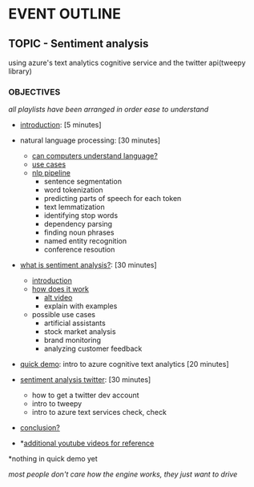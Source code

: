 # EVENT OUTLINE

## TOPIC - Sentiment analysis
using azure's text analytics cognitive service and the twitter api(tweepy library)


### OBJECTIVES

*all playlists have been arranged in order ease to understand*

- [introduction](https://youtube.com/playlist?list=PLKxQh4uCbXUIBduZ3Wmsqteag2AhsSk62): [5 minutes]
   
- natural language processing: [30 minutes]

    - [can computers understand language?](https://medium.com/fintechexplained/sentimental-analysis-an-introduction-7fc21d9b8625)
    - [use cases](https://medium.com/@ODSC/an-introduction-to-natural-language-processing-nlp-8e476d9f5f59)
    - [nlp pipeline](https://medium.com/@ageitgey/natural-language-processing-is-fun-9a0bff37854e)
        - sentence segmentation
        - word tokenization 
        - predicting parts of speech for each token
        - text lemmatization
        - identifying stop words
        - dependency parsing
        - finding noun phrases
        - named entity recognition
        - conference resoution

- [what is sentiment analysis?](https://www.youtube.com/watch?v=n4L5hHFcGVk): [30 minutes]

    - [introduction](https://www.youtube.com/watch?v=3Pzni2yfGUQ)
    - [how does it work](https://medium.com/manishmshiva/a-complete-guide-to-sentiment-analysis-and-its-applications-72adb3b057f5)
        - [alt video](https://www.youtube.com/watch?v=5CBDoqMswK0)
        - explain with examples
    - possible use cases
        - artificial assistants
        - stock market analysis
        - brand monitoring
        - analyzing customer feedback

- [quick demo](https://youtube.com/playlist?list=PLKxQh4uCbXUJruljJE6xK-QIVLG7tpeRX): intro to azure cognitive text analytics [20 minutes]

- [sentiment analysis twitter](https://youtube.com/playlist?list=PLKxQh4uCbXUJvHJzH9hLtPRqXtxg9YPv_): [30 minutes]
  
    - how to get a twitter dev account
    - intro to tweepy
    - intro to azure text services check, check
- [conclusion?](https://www.youtube.com/watch?v=UkRvg-1c7o0&t=84s)
- *[additional youtube videos for reference](https://youtube.com/playlist?list=PLKxQh4uCbXUJRCxsaTwwlPsKyaLGMPLD9)



*nothing in quick demo yet

*most people don't care how the engine works, they just want to drive*